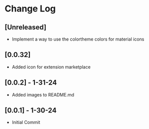 # Change Log

## [Unreleased]

- Implement a way to use the colortheme colors for material icons

## [0.0.32]

- Added icon for extension marketplace

## [0.0.2] - 1-31-24

- Added images to README.md

## [0.0.1] - 1-30-24

- Initial Commit
